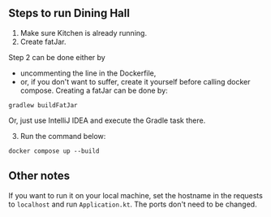 ## Steps to run Dining Hall

1. Make sure Kitchen is already running.
2. Create fatJar.

Step 2 can be done either by
- uncommenting the line in the Dockerfile,
- or, if you don't want to suffer, create it yourself before calling docker compose.
  Creating a fatJar can be done by:
```
gradlew buildFatJar
```
Or, just use IntelliJ IDEA and execute the Gradle task there. 

3. Run the command below:

```
docker compose up --build
```

## Other notes
 
If you want to run it on your local machine, set the hostname in the requests to `localhost` and run `Application.kt`. The ports don't need to be changed.
